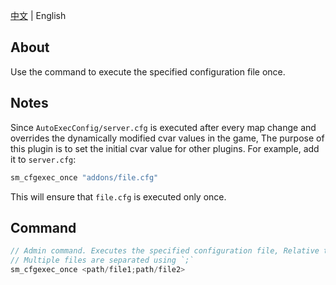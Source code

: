 [中文](./README.md) | English

## About
Use the command to execute the specified configuration file once.

## Notes
Since `AutoExecConfig/server.cfg` is executed after every map change and overrides the dynamically modified cvar values in the game, The purpose of this plugin is to set the initial cvar value for other plugins. For example, add it to `server.cfg`:

```c
sm_cfgexec_once "addons/file.cfg"
```

This will ensure that `file.cfg` is executed only once.

## Command
```c
// Admin command. Executes the specified configuration file, Relative to the `left4dead2/` directory.
// Multiple files are separated using `;`
sm_cfgexec_once <path/file1;path/file2>
```
